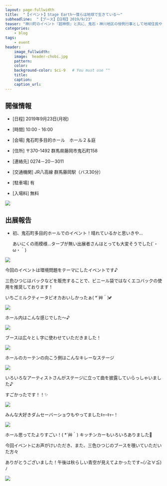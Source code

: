 ```yaml
---
layout: page-fullwidth
title:  "【イベント】Stage Earth～僕らは地球で生きている～"
subheadline:  "【ブース】【日程】2019/9/23"
teaser: "神川町のイベント『超神祭』と共に、鬼石・神川地区の恒例行事として地域住民や他県各方面に周知して頂けるようなイベントとなってます♪"
categories:
    - blog
tags:
    - event
header:
    image_fullwidth:
    image:  header-chobi.jpg
    pattern:
    color:
    background-color: $ci-9   # You must use ""
    title:
    caption: 
    caption_url: 
---
```


## 開催情報


* [日程] 2019年9月23日(月祝)

* [時間] 10:00 - 16:00

* [会場] 鬼石町多目的ホール　ホール２＆庭

* [住所] 〒370-1492 群馬県藤岡市鬼石町158

* [連絡先] 0274－20－3011

* [交通機関] JR八高線 群馬藤岡駅（バス30分）

* [駐車場] 有

* [入場料] 無料

![](https://lh3.googleusercontent.com/pw/ACtC-3fuIwWtIM0W-wDgPvkFTEb-SMjkCIkvU_VjZJAq-4BHJoTdr3_F13A7qv748dPi7ihSI5gAIMuhjUQormjtscedgcibgrnROkgpvhQP8vMHvL99bGNCYEhIcj8SzwIvooQx_hAi1np-_FZNB9fpZ_gY=w376-h475-no?authuser=2)

## 出展報告

* 初、鬼石町多目的ホールでのイベント！晴れているかと思いきや…

  あいにくの雨模様…タープが無い出展者さんはとっても大変そうでした(´・ω・｀)

![](https://lh3.googleusercontent.com/pw/ACtC-3evtJxghy9e4EbFNhHJD1hqZdkeQymejXNEpViN2JKPEM_gvo51AOXQlVjizZYW2IecoiEo0suJKjHKyfEAwpowBVYI90xwGL9-A7cSwUSwy9iKPn1nlH760sPx0MIPSmcQ7ExCq5w5b4c7MphS8SpY=w594-h442-no?authuser=2)

今回のイベントは環境問題をテーマにしたイベントです♪

三色ひつじはバックなどを販売することで、ビニール袋ではなくエコバックの使用を推奨しております！

いちごミルクティータピオカおいしかったぁ( *´艸｀)💕
  
![](https://lh3.googleusercontent.com/pw/ACtC-3fANz8BB3jhQX9muJiz9OlpepvASMb2nc2Wh59drE-edaFvGUTPZLshhE0FbEUBQbqtExKYbc_M1c8Ywzk4XYPqabhTA4_WpLynoB6CltP9s4EtUe7K2drGqxg2hkdFkP2Rt9GB0_Ec6BuEg1bFVOsM=w592-h443-no?authuser=2)

ホール内はこんな感じでした～♪

![](https://lh3.googleusercontent.com/pw/ACtC-3cVOihkHNCbSZZNxwqhj6eevGCrGv-WxY1JOtuMiZ9JS2rMHYzO8qZHwCn8O_1-73niTdR53s2r4dLoUnIee5Fmr9CGAZwCdLRP5doOztUPmq3JGNULAqtVFDE26yAjbhjPMsOe6hQVSf677XJEZgLF=w590-h437-no?authuser=2)

ブースは広々とＬ字に使わせていただきました！

![](https://lh3.googleusercontent.com/pw/ACtC-3d9ltJaZZaoLsfKuIT7KAYh_rkPcvFDUHA5XH8WALzsIxFt06JJCy6QeH00JI6OZgWerJ2YW7NXnyMo9p7xY4HB51CRa24hKFJgvPyVejcgIzrp_fUgOSiMV3O8FawlqDnOpp8efFWCjz5-4uwgoQS-=w593-h445-no?authuser=2)

ホールのカーテンの向こう側はこんなキレーなステージ

![](https://lh3.googleusercontent.com/pw/ACtC-3dkZ_RmCNen5Q_OnW_vz52p4X7iH0FQ6mIQyKKmFFXBgbIJz1sRaff-eeFx6ltJzNsPAKGO8-b6C11DACZ0wclBvulQVTe2SaJ89yN7wGJ7Fqgk_1bsuU_iQREGmG3MFB50BuPei-8o9uXIWqfe7uL2=w588-h441-no?authuser=2)

いろいろなアーティストさんがステージに立って曲を披露していらっしゃいました♪

すごかったです！！✨

![](https://lh3.googleusercontent.com/pw/ACtC-3fk-0hN1ILlO0pzdvIhOyQ08eCQ6fJyC_8AKYxStGnax29cAY9A0fUIdTJL47pM9d2tqm2VnkAy3UqJ11r8oz2jOw_T8aNr5MYuBzv35rBA9ibQ8IXYSJinF-35ui0VV9_e2QeRxFLo36AHGx93Fkwf=w584-h436-no?authuser=2)

みんな大好きダムセーバーショウもやってましたｷｬｰｷｬｰ！

![](https://lh3.googleusercontent.com/pw/ACtC-3ezW-C2fPqyHJGkZC3FJgWbTDt7IePtU6V1IEE5HZXr73B5CnpNMZfX20UoTR5Z9Uc36MT_GFH5brfuMgMKfzVQqAOtIGD5n3R9uAWJGdQnx3x43Yuf5_JOhnpWM-iZ7VHraLdR8HBjCBmrscCENkT0=w588-h363-no?authuser=2)

ホール思ってたよりすごい！( *´艸｀) キッチンカーもいろいろありました🎵

今回イベントにお声がけいただき、また、三色ひつじのブースを覗いていただいた方々
  
ありがとうございました！午後は秋らしい青空が見えてよかったです~(ﾉ≧∀≦)ﾉ

![](https://lh3.googleusercontent.com/pw/ACtC-3cBSl5dIjaZitHizPQXy2IvBhffUXHIeQcO96hwXmIO8wj9E6x_RQVUHZq0JenaGnmwkH_D5vckUvGuM1aln4K9vT_GN9fLnEc4IYicYvwyue5u3rswuB3b1xeCUzSb5ObUkjxh0V4Rsnm1IyuSZj1T=w590-h439-no?authuser=2)

